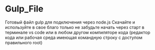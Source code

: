 # Gulp_File
Готовый файл gulp для подключения через node.js
Скачайте и используйте в свое благо только не забудьте начать через старт в терминале vs code или в любом другом компиляторе кода (редактор кода или рабочая среда имеющая командную строку с доступом правильного root)